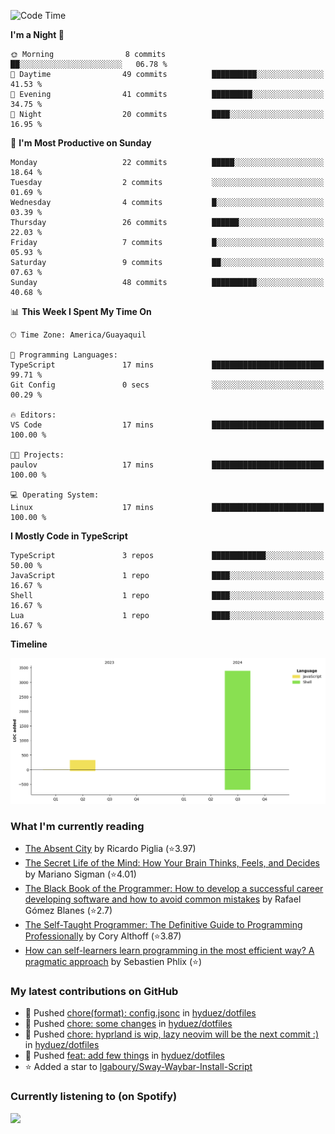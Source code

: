 <!--START_SECTION:waka-->
![Code Time](http://img.shields.io/badge/Code%20Time-237%20hrs%2043%20mins-blue)

**I'm a Night 🦉** 

```text
🌞 Morning                8 commits           ██░░░░░░░░░░░░░░░░░░░░░░░   06.78 % 
🌆 Daytime                49 commits          ██████████░░░░░░░░░░░░░░░   41.53 % 
🌃 Evening                41 commits          █████████░░░░░░░░░░░░░░░░   34.75 % 
🌙 Night                  20 commits          ████░░░░░░░░░░░░░░░░░░░░░   16.95 % 
```
📅 **I'm Most Productive on Sunday** 

```text
Monday                   22 commits          █████░░░░░░░░░░░░░░░░░░░░   18.64 % 
Tuesday                  2 commits           ░░░░░░░░░░░░░░░░░░░░░░░░░   01.69 % 
Wednesday                4 commits           █░░░░░░░░░░░░░░░░░░░░░░░░   03.39 % 
Thursday                 26 commits          ██████░░░░░░░░░░░░░░░░░░░   22.03 % 
Friday                   7 commits           █░░░░░░░░░░░░░░░░░░░░░░░░   05.93 % 
Saturday                 9 commits           ██░░░░░░░░░░░░░░░░░░░░░░░   07.63 % 
Sunday                   48 commits          ██████████░░░░░░░░░░░░░░░   40.68 % 
```


📊 **This Week I Spent My Time On** 

```text
🕑︎ Time Zone: America/Guayaquil

💬 Programming Languages: 
TypeScript               17 mins             █████████████████████████   99.71 % 
Git Config               0 secs              ░░░░░░░░░░░░░░░░░░░░░░░░░   00.29 % 

🔥 Editors: 
VS Code                  17 mins             █████████████████████████   100.00 % 

🐱‍💻 Projects: 
paulov                   17 mins             █████████████████████████   100.00 % 

💻 Operating System: 
Linux                    17 mins             █████████████████████████   100.00 % 
```

**I Mostly Code in TypeScript** 

```text
TypeScript               3 repos             ████████████░░░░░░░░░░░░░   50.00 % 
JavaScript               1 repo              ████░░░░░░░░░░░░░░░░░░░░░   16.67 % 
Shell                    1 repo              ████░░░░░░░░░░░░░░░░░░░░░   16.67 % 
Lua                      1 repo              ████░░░░░░░░░░░░░░░░░░░░░   16.67 % 
```



**Timeline**

![Lines of Code chart](https://raw.githubusercontent.com/hyduez/hyduez/master/assets/bar_graph.png)


<!--END_SECTION:waka-->

### What I'm currently reading
<!-- GOODREADS-LIST:START -->
- [The Absent City](https://www.goodreads.com/review/show/6830799490?utm_medium=api&utm_source=rss) by Ricardo Piglia (⭐️3.97)
- [The Secret Life of the Mind: How Your Brain Thinks, Feels, and Decides](https://www.goodreads.com/review/show/6830795622?utm_medium=api&utm_source=rss) by Mariano Sigman (⭐️4.01)
- [The Black Book of the Programmer: How to develop a successful career developing software and how to avoid common mistakes](https://www.goodreads.com/review/show/6830792107?utm_medium=api&utm_source=rss) by Rafael Gómez Blanes (⭐️2.7)
- [The Self-Taught Programmer: The Definitive Guide to Programming Professionally](https://www.goodreads.com/review/show/6830355685?utm_medium=api&utm_source=rss) by Cory  Althoff (⭐️3.87)
- [How can self-learners learn programming in the most efficient way? A pragmatic approach](https://www.goodreads.com/review/show/6830353251?utm_medium=api&utm_source=rss) by Sebastien Phlix (⭐️)
<!-- GOODREADS-LIST:END -->

### My latest contributions on GitHub
<!--START_SECTION:activity-->
- 🍤 Pushed [chore(format): config.jsonc](https://github.com/hyduez/dotfiles/commit/b466c3e9e31406596e8e0019578f7e1ae11ac635) in [hyduez/dotfiles](https://github.com/hyduez/dotfiles)
- 🍤 Pushed [chore: some changes](https://github.com/hyduez/dotfiles/commit/9d1e3a026e27209f03941ae6bb187fc4b157c602) in [hyduez/dotfiles](https://github.com/hyduez/dotfiles)
- 🍤 Pushed [chore: hyprland is wip, lazy neovim will be the next commit :)](https://github.com/hyduez/dotfiles/commit/c54274645c6f0c6d7b2f96bb44382f136179b132) in [hyduez/dotfiles](https://github.com/hyduez/dotfiles)
- 🍤 Pushed [feat: add few things](https://github.com/hyduez/dotfiles/commit/4a15a58dff9a8ebad82c9d3cad064295ecfc185d) in [hyduez/dotfiles](https://github.com/hyduez/dotfiles)
- ⭐ Added a star to [lgaboury/Sway-Waybar-Install-Script](https://github.com/lgaboury/Sway-Waybar-Install-Script)
<!--END_SECTION:activity-->

### Currently listening to (on Spotify)
<img src="https://spotify-hyduez.vercel.app/api/spotify" width="400em">
